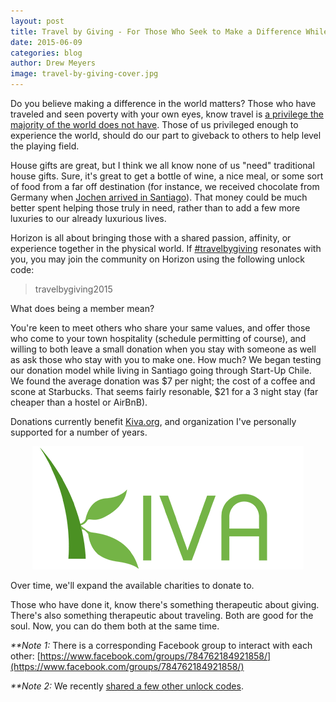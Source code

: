 ```yaml
---
layout: post
title: Travel by Giving - For Those Who Seek to Make a Difference While Traveling
date: 2015-06-09
categories: blog
author: Drew Meyers
image: travel-by-giving-cover.jpg
---
```

Do you believe making a difference in the world matters? Those who have traveled and seen poverty with your own eyes, know travel is [a privilege the majority of the world does not have](http://www.drewmeyersinsights.com/2007/09/20/if-this-doesnt-hit-you-like-a-rock-i-dont-know-what-will/). Those of us privileged enough to experience the world, should do our part to giveback to others to help level the playing field.

House gifts are great, but I think we all know none of us "need" traditional house gifts. Sure, it's great to get a bottle of wine, a nice meal, or some sort of food from a far off destination (for instance, we received chocolate from Germany when [Jochen arrived in Santiago](http://www.horizonapp.co/blog/jochen-beefballs-santiago-friends/)). That money could be much better spent helping those truly in need, rather than to add a few more luxuries to our already luxurious lives.

Horizon is all about bringing those with a shared passion, affinity, or experience together in the physical world. If [#travelbygiving](https://twitter.com/search?q=%23travelbygiving) resonates with you, you may join the community on Horizon using the following unlock code:

> travelbygiving2015

What does being a member mean?

You're keen to meet others who share your same values, and offer those who come to your town hospitality (schedule permitting of course), and willing to both leave a small donation when you stay with someone as well as ask those who stay with you to make one. How much? We began testing our donation model while living in Santiago going through Start-Up Chile. We found the average donation was $7 per night; the cost of a coffee and scone at Starbucks. That seems fairly resonable, $21 for a 3 night stay (far cheaper than a hostel or AirBnB).

Donations currently benefit [Kiva.org](http://www.kiva.org), and organization I've personally supported for a number of years. 

<p align="center"><img src="/assets/kiva-logo.png"></p>

Over time, we'll expand the available charities to donate to.

Those who have done it, know there's something therapeutic about giving. There's also something therapeutic about traveling. Both are good for the soul. Now, you can do them both at the same time.

<em>**Note 1:</em> There is a corresponding Facebook group to interact with each other: [https://www.facebook.com/groups/784762184921858/](https://www.facebook.com/groups/784762184921858/)

<em>**Note 2:</em> We recently [shared a few other unlock codes](http://www.horizonapp.co/blog/group-codes-available/).